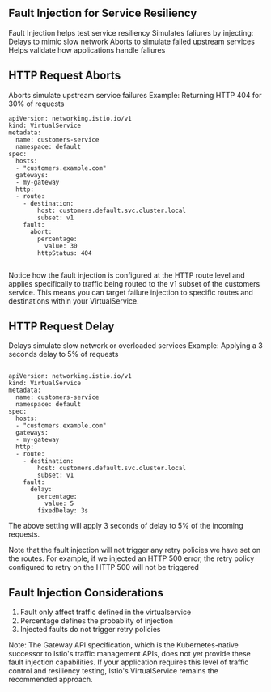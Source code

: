 
## Fault Injection for Service Resiliency

Fault Injection helps test service resiliency
Simulates faliures by injecting:
  Delays to mimic slow network
  Aborts to simulate failed upstream services
Helps validate how applications handle faliures


  


HTTP Request Aborts
---------------------

Aborts simulate upstream service failures
Example: Returning HTTP 404 for 30% of requests


```
apiVersion: networking.istio.io/v1
kind: VirtualService
metadata:
  name: customers-service
  namespace: default
spec:
  hosts:
  - "customers.example.com"
  gateways:
  - my-gateway
  http:
  - route:
    - destination:
        host: customers.default.svc.cluster.local
        subset: v1
    fault:
      abort:
        percentage:
          value: 30
        httpStatus: 404


```      

Notice how the fault injection is configured at the HTTP route level and applies specifically to traffic being routed to the v1 subset of the customers service. This means you can target failure injection to specific routes and destinations within your VirtualService.


HTTP Request Delay
---------------------

Delays simulate slow network or overloaded services
Example: Applying a 3 seconds delay to 5% of requests



```

apiVersion: networking.istio.io/v1
kind: VirtualService
metadata:
  name: customers-service
  namespace: default
spec:
  hosts:
  - "customers.example.com"
  gateways:
  - my-gateway
  http:
  - route:
    - destination:
        host: customers.default.svc.cluster.local
        subset: v1
    fault:
      delay:
        percentage:
          value: 5
        fixedDelay: 3s

```

The above setting will apply 3 seconds of delay to 5% of the incoming requests.

Note that the fault injection will not trigger any retry policies we have set on the routes. For example, if we injected an HTTP 500 error, the retry policy configured to retry on the HTTP 500 will not be triggered


Fault Injection Considerations
--------------------------------

1. Fault only affect traffic defined in the virtualservice
2. Percentage defines the probablity of injection
3. Injected faults do not trigger retry policies



Note: The Gateway API specification, which is the Kubernetes-native successor to Istio's traffic management APIs, does not yet provide these fault injection capabilities. If your application requires this level of traffic control and resiliency testing, Istio's VirtualService remains the recommended approach.


      

  
  
  
  
  
      




